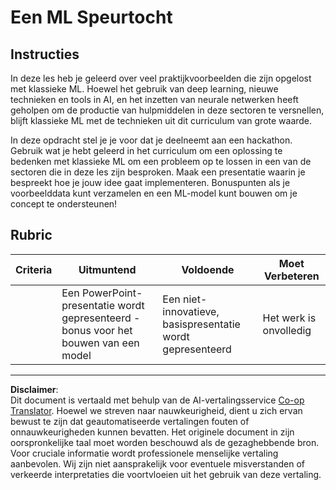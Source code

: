 <!--
CO_OP_TRANSLATOR_METADATA:
{
  "original_hash": "fdebfcd0a3f12c9e2b436ded1aa79885",
  "translation_date": "2025-09-05T19:24:34+00:00",
  "source_file": "9-Real-World/1-Applications/assignment.md",
  "language_code": "nl"
}
-->
# Een ML Speurtocht

## Instructies

In deze les heb je geleerd over veel praktijkvoorbeelden die zijn opgelost met klassieke ML. Hoewel het gebruik van deep learning, nieuwe technieken en tools in AI, en het inzetten van neurale netwerken heeft geholpen om de productie van hulpmiddelen in deze sectoren te versnellen, blijft klassieke ML met de technieken uit dit curriculum van grote waarde.

In deze opdracht stel je je voor dat je deelneemt aan een hackathon. Gebruik wat je hebt geleerd in het curriculum om een oplossing te bedenken met klassieke ML om een probleem op te lossen in een van de sectoren die in deze les zijn besproken. Maak een presentatie waarin je bespreekt hoe je jouw idee gaat implementeren. Bonuspunten als je voorbeelddata kunt verzamelen en een ML-model kunt bouwen om je concept te ondersteunen!

## Rubric

| Criteria | Uitmuntend                                                         | Voldoende                                         | Moet Verbeteren        |
| -------- | ------------------------------------------------------------------ | ------------------------------------------------ | ---------------------- |
|          | Een PowerPoint-presentatie wordt gepresenteerd - bonus voor het bouwen van een model | Een niet-innovatieve, basispresentatie wordt gepresenteerd | Het werk is onvolledig |

---

**Disclaimer**:  
Dit document is vertaald met behulp van de AI-vertalingsservice [Co-op Translator](https://github.com/Azure/co-op-translator). Hoewel we streven naar nauwkeurigheid, dient u zich ervan bewust te zijn dat geautomatiseerde vertalingen fouten of onnauwkeurigheden kunnen bevatten. Het originele document in zijn oorspronkelijke taal moet worden beschouwd als de gezaghebbende bron. Voor cruciale informatie wordt professionele menselijke vertaling aanbevolen. Wij zijn niet aansprakelijk voor eventuele misverstanden of verkeerde interpretaties die voortvloeien uit het gebruik van deze vertaling.